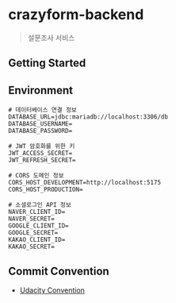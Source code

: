 # crazyform-backend

> 설문조사 서비스

## Getting Started

## Environment
```dotenv
# 데이터베이스 연결 정보
DATABASE_URL=jdbc:mariadb://localhost:3306/db
DATABASE_USERNAME=
DATABASE_PASSWORD=

# JWT 암호화를 위한 키
JWT_ACCESS_SECRET=
JWT_REFRESH_SECRET=

# CORS 도메인 정보
CORS_HOST_DEVELOPMENT=http://localhost:5175
CORS_HOST_PRODUCTION=

# 소셜로그인 API 정보
NAVER_CLIENT_ID=
NAVER_SECRET=
GOOGLE_CLIENT_ID=
GOOGLE_SECRET=
KAKAO_CLIENT_ID=
KAKAO_SECRET=
```

## Commit Convention
- [Udacity Convention](http://udacity.github.io/git-styleguide/)
